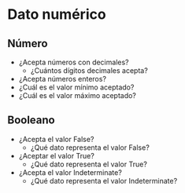 <h1 id="numeric-data">Dato numérico</h1>

<h2 id="number">Número</h2>

- ¿Acepta números con decimales?
    - ¿Cuántos dígitos decimales acepta?
- ¿Acepta números enteros?
- ¿Cuál es el valor mínimo aceptado?
- ¿Cuál es el valor máximo aceptado?

<h2 id="boolean">Booleano</h2>

- ¿Acepta el valor False?
    - ¿Qué dato representa el valor False?
- ¿Aceptar el valor True?
    - ¿Qué dato representa el valor True?
- ¿Acepta el valor Indeterminate?
    - ¿Qué dato representa el valor Indeterminate?